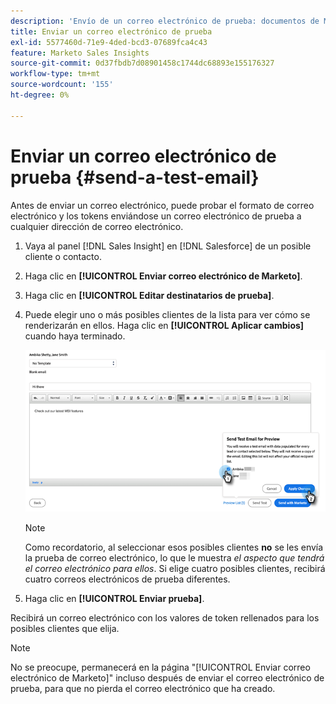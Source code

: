 ```yaml
---
description: 'Envío de un correo electrónico de prueba: documentos de Marketo, documentación del producto'
title: Enviar un correo electrónico de prueba
exl-id: 5577460d-71e9-4ded-bcd3-07689fca4c43
feature: Marketo Sales Insights
source-git-commit: 0d37fbdb7d08901458c1744dc68893e155176327
workflow-type: tm+mt
source-wordcount: '155'
ht-degree: 0%

---
```


# Enviar un correo electrónico de prueba {#send-a-test-email}

Antes de enviar un correo electrónico, puede probar el formato de correo electrónico y los tokens enviándose un correo electrónico de prueba a cualquier dirección de correo electrónico.

1. Vaya al panel [!DNL Sales Insight] en [!DNL Salesforce] de un posible cliente o contacto.

1. Haga clic en **[!UICONTROL Enviar correo electrónico de Marketo]**.

1. Haga clic en **[!UICONTROL Editar destinatarios de prueba]**.

1. Puede elegir uno o más posibles clientes de la lista para ver cómo se renderizarán en ellos. Haga clic en **[!UICONTROL Aplicar cambios]** cuando haya terminado.

   ![](assets/send-a-test-email-1.png)

   >[!NOTE]
   >
   >Como recordatorio, al seleccionar esos posibles clientes **no** se les envía la prueba de correo electrónico, lo que le muestra _el aspecto que tendrá el correo electrónico para ellos_. Si elige cuatro posibles clientes, recibirá cuatro correos electrónicos de prueba diferentes.

1. Haga clic en **[!UICONTROL Enviar prueba]**.

Recibirá un correo electrónico con los valores de token rellenados para los posibles clientes que elija.

>[!NOTE]
>
>No se preocupe, permanecerá en la página &quot;[!UICONTROL Enviar correo electrónico de Marketo]&quot; incluso después de enviar el correo electrónico de prueba, para que no pierda el correo electrónico que ha creado.
